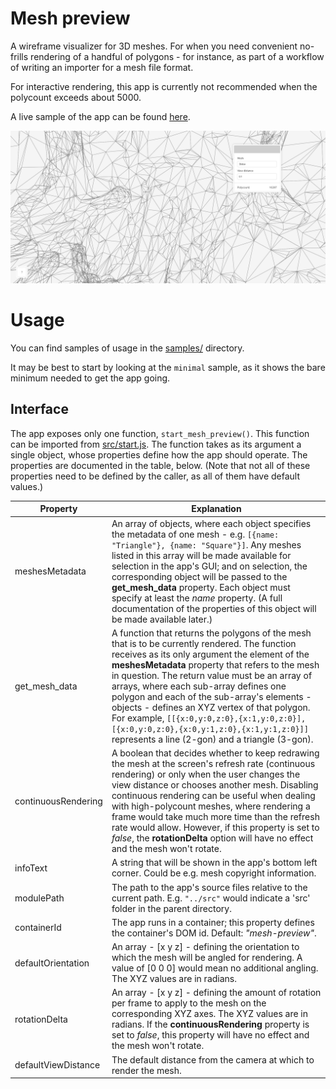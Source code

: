 # Mesh preview

A wireframe visualizer for 3D meshes. For when you need convenient no-frills rendering of a handful of polygons - for instance, as part of a workflow of writing an importer for a mesh file format.

For interactive rendering, this app is currently not recommended when the polycount exceeds about 5000.

A live sample of the app can be found [here](https://www.tarpeeksihyvaesoft.com/experimental/mesh-preview/samples/obj-models/).

![](./screenshots/mesh-preview-1.png)

# Usage

You can find samples of usage in the [samples/](./samples/) directory.

It may be best to start by looking at the `minimal` sample, as it shows the bare minimum needed to get the app going.

## Interface

The app exposes only one function, `start_mesh_preview()`. This function can be imported from [src/start.js](src/start.js). The function takes as its argument a single object, whose properties define how the app should operate. The properties are documented in the table, below. (Note that not all of these properties need to be defined by the caller, as all of them have default values.)

| Property | Explanation |
| -------- | ----------- |
| meshesMetadata | An array of objects, where each object specifies the metadata of one mesh - e.g. `[{name: "Triangle"}, {name: "Square"}]`. Any meshes listed in this array will be made available for selection in the app's GUI; and on selection, the corresponding object will be passed to the **get_mesh_data** property. Each object must specify at least the *name* property. (A full documentation of the properties of this object will be made available later.) |
| get_mesh_data | A function that returns the polygons of the mesh that is to be currently rendered. The function receives as its only argument the element of the **meshesMetadata** property that refers to the mesh in question. The return value must be an array of arrays, where each sub-array defines one polygon and each of the sub-array's elements - objects - defines an XYZ vertex of that polygon. For example, `[[{x:0,y:0,z:0},{x:1,y:0,z:0}], [{x:0,y:0,z:0},{x:0,y:1,z:0},{x:1,y:1,z:0}]]` represents a line (2-gon) and a triangle (3-gon). |
| continuousRendering | A boolean that decides whether to keep redrawing the mesh at the screen's refresh rate (continuous rendering) or only when the user changes the view distance or chooses another mesh. Disabling continuous rendering can be useful when dealing with high-polycount meshes, where rendering a frame would take much more time than the refresh rate would allow. However, if this property  is set to *false*, the **rotationDelta** option will have no effect and the mesh won't rotate. |
| infoText | A string that will be shown in the app's bottom left corner. Could be e.g. mesh copyright information. |
| modulePath | The path to the app's source files relative to the current path. E.g. `"../src"` would indicate a 'src' folder in the parent directory. |
| containerId | The app runs in a container; this property defines the container's DOM id. Default: *"mesh-preview"*. |
| defaultOrientation | An array - [x y z] - defining the orientation to which the mesh will be angled for rendering. A value of [0 0 0] would mean no additional angling. The XYZ values are in radians. |
| rotationDelta | An array - [x y z] - defining the amount of rotation per frame to apply to the mesh on the corresponding XYZ axes. The XYZ values are in radians. If the **continuousRendering** property is set to *false*, this property will have no effect and the mesh won't rotate. |
| defaultViewDistance | The default distance from the camera at which to render the mesh. |
